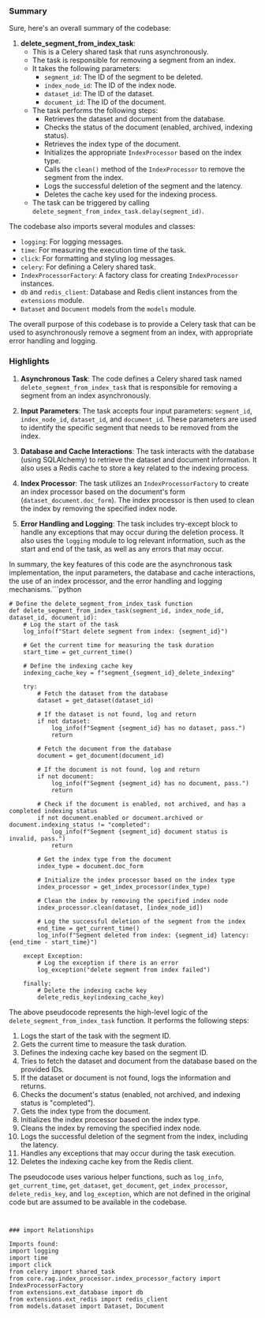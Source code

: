 

### Summary

Sure, here's an overall summary of the codebase:

1. **delete_segment_from_index_task**:
   - This is a Celery shared task that runs asynchronously.
   - The task is responsible for removing a segment from an index.
   - It takes the following parameters:
     - `segment_id`: The ID of the segment to be deleted.
     - `index_node_id`: The ID of the index node.
     - `dataset_id`: The ID of the dataset.
     - `document_id`: The ID of the document.
   - The task performs the following steps:
     - Retrieves the dataset and document from the database.
     - Checks the status of the document (enabled, archived, indexing status).
     - Retrieves the index type of the document.
     - Initializes the appropriate `IndexProcessor` based on the index type.
     - Calls the `clean()` method of the `IndexProcessor` to remove the segment from the index.
     - Logs the successful deletion of the segment and the latency.
     - Deletes the cache key used for the indexing process.
   - The task can be triggered by calling `delete_segment_from_index_task.delay(segment_id)`.

The codebase also imports several modules and classes:

- `logging`: For logging messages.
- `time`: For measuring the execution time of the task.
- `click`: For formatting and styling log messages.
- `celery`: For defining a Celery shared task.
- `IndexProcessorFactory`: A factory class for creating `IndexProcessor` instances.
- `db` and `redis_client`: Database and Redis client instances from the `extensions` module.
- `Dataset` and `Document` models from the `models` module.

The overall purpose of this codebase is to provide a Celery task that can be used to asynchronously remove a segment from an index, with appropriate error handling and logging.

### Highlights

1. **Asynchronous Task**: The code defines a Celery shared task named `delete_segment_from_index_task` that is responsible for removing a segment from an index asynchronously.

2. **Input Parameters**: The task accepts four input parameters: `segment_id`, `index_node_id`, `dataset_id`, and `document_id`. These parameters are used to identify the specific segment that needs to be removed from the index.

3. **Database and Cache Interactions**: The task interacts with the database (using SQLAlchemy) to retrieve the dataset and document information. It also uses a Redis cache to store a key related to the indexing process.

4. **Index Processor**: The task utilizes an `IndexProcessorFactory` to create an index processor based on the document's form (`dataset_document.doc_form`). The index processor is then used to clean the index by removing the specified index node.

5. **Error Handling and Logging**: The task includes try-except block to handle any exceptions that may occur during the deletion process. It also uses the `logging` module to log relevant information, such as the start and end of the task, as well as any errors that may occur.

In summary, the key features of this code are the asynchronous task implementation, the input parameters, the database and cache interactions, the use of an index processor, and the error handling and logging mechanisms.```python
```
# Define the delete_segment_from_index_task function
def delete_segment_from_index_task(segment_id, index_node_id, dataset_id, document_id):
    # Log the start of the task
    log_info(f"Start delete segment from index: {segment_id}")
    
    # Get the current time for measuring the task duration
    start_time = get_current_time()
    
    # Define the indexing cache key
    indexing_cache_key = f"segment_{segment_id}_delete_indexing"
    
    try:
        # Fetch the dataset from the database
        dataset = get_dataset(dataset_id)
        
        # If the dataset is not found, log and return
        if not dataset:
            log_info(f"Segment {segment_id} has no dataset, pass.")
            return
        
        # Fetch the document from the database
        document = get_document(document_id)
        
        # If the document is not found, log and return
        if not document:
            log_info(f"Segment {segment_id} has no document, pass.")
            return
        
        # Check if the document is enabled, not archived, and has a completed indexing status
        if not document.enabled or document.archived or document.indexing_status != "completed":
            log_info(f"Segment {segment_id} document status is invalid, pass.")
            return
        
        # Get the index type from the document
        index_type = document.doc_form
        
        # Initialize the index processor based on the index type
        index_processor = get_index_processor(index_type)
        
        # Clean the index by removing the specified index node
        index_processor.clean(dataset, [index_node_id])
        
        # Log the successful deletion of the segment from the index
        end_time = get_current_time()
        log_info(f"Segment deleted from index: {segment_id} latency: {end_time - start_time}")
    
    except Exception:
        # Log the exception if there is an error
        log_exception("delete segment from index failed")
    
    finally:
        # Delete the indexing cache key
        delete_redis_key(indexing_cache_key)
```

The above pseudocode represents the high-level logic of the `delete_segment_from_index_task` function. It performs the following steps:

1. Logs the start of the task with the segment ID.
2. Gets the current time to measure the task duration.
3. Defines the indexing cache key based on the segment ID.
4. Tries to fetch the dataset and document from the database based on the provided IDs.
5. If the dataset or document is not found, logs the information and returns.
6. Checks the document's status (enabled, not archived, and indexing status is "completed").
7. Gets the index type from the document.
8. Initializes the index processor based on the index type.
9. Cleans the index by removing the specified index node.
10. Logs the successful deletion of the segment from the index, including the latency.
11. Handles any exceptions that may occur during the task execution.
12. Deletes the indexing cache key from the Redis client.

The pseudocode uses various helper functions, such as `log_info`, `get_current_time`, `get_dataset`, `get_document`, `get_index_processor`, `delete_redis_key`, and `log_exception`, which are not defined in the original code but are assumed to be available in the codebase.
```


### import Relationships

Imports found:
import logging
import time
import click
from celery import shared_task
from core.rag.index_processor.index_processor_factory import IndexProcessorFactory
from extensions.ext_database import db
from extensions.ext_redis import redis_client
from models.dataset import Dataset, Document